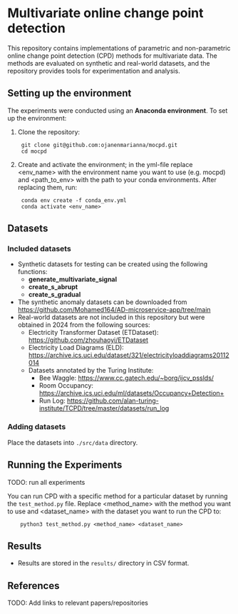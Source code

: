 # Multivariate online change point detection

This repository contains implementations of parametric and non-parametric online change point detection (CPD) methods for multivariate data. The methods are evaluated on synthetic and real-world datasets, and the repository provides tools for experimentation and analysis.

## Setting up the environment

The experiments were conducted using an **Anaconda environment**. To set up the environment:

1. Clone the repository:

        git clone git@github.com:ojanenmarianna/mocpd.git
        cd mocpd

3. Create and activate the environment; in the yml-file replace <env_name> with the environment name you want to use (e.g. mocpd) and <path_to_env> with the path to your conda environments. After replacing them, run:

        conda env create -f conda_env.yml
        conda activate <env_name>

## Datasets

### Included datasets

- Synthetic datasets for testing can be created using the following functions:  
  - **generate_multivariate_signal**
  - **create_s_abrupt**  
  - **create_s_gradual**
- The synthetic anomaly datasets can be downloaded from <https://github.com/Mohamed164/AD-microservice-app/tree/main>
- Real-world datasets are not included in this repository but were obtained in 2024 from the following sources:
  - Electricity Transformer Dataset (ETDataset): <https://github.com/zhouhaoyi/ETDataset> 
  - Electricity Load Diagrams (ELD): <https://archive.ics.uci.edu/dataset/321/electricityloaddiagrams20112014>
  - Datasets annotated by the Turing Institute:
    - Bee Waggle: <https://www.cc.gatech.edu/~borg/ijcv_psslds/>
    - Room Occupancy: <https://archive.ics.uci.edu/ml/datasets/Occupancy+Detection+>
    - Run Log: <https://github.com/alan-turing-institute/TCPD/tree/master/datasets/run_log>


### Adding datasets

Place the datasets into `./src/data` directory.

## Running the Experiments

TODO: run all experiments

You can run CPD with a specific method for a particular dataset by running the `test_method.py` file. Replace <method_name> with the method you want to use and <dataset_name> with the dataset you want to run the CPD to:

        python3 test_method.py <method_name> <dataset_name>

## Results

- Results are stored in the `results/` directory in CSV format.

## References

TODO: Add links to relevant papers/repositories
